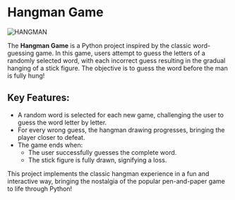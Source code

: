 # Hangman Game

![HANGMAN](https://github.com/user-attachments/assets/db11f9af-c037-459d-be50-9257274760ac)

The **Hangman Game** is a Python project inspired by the classic word-guessing game. In this game, users attempt to guess the letters of a randomly selected word, with each incorrect guess resulting in the gradual hanging of a stick figure. The objective is to guess the word before the man is fully hung!

## Key Features:

- A random word is selected for each new game, challenging the user to guess the word letter by letter.
- For every wrong guess, the hangman drawing progresses, bringing the player closer to defeat.
- The game ends when:
  - The user successfully guesses the complete word.
  - The stick figure is fully drawn, signifying a loss.
  
This project implements the classic hangman experience in a fun and interactive way, bringing the nostalgia of the popular pen-and-paper game to life through Python!
